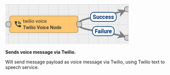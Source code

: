 ![image](/images/user-guide/rule-engine-2-0/nodes/external-nodes/twilio-voice-node.png)

**Sends voice message via Twilio.**

Will send message payload as voice message via Twilio, using Twilio text to speech service.

